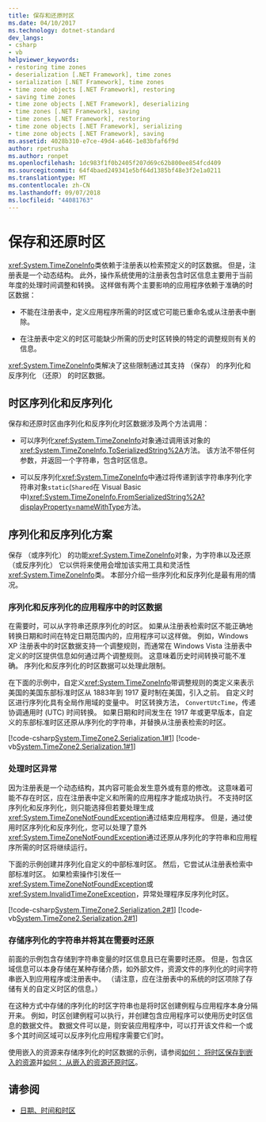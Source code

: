 ```yaml
---
title: 保存和还原时区
ms.date: 04/10/2017
ms.technology: dotnet-standard
dev_langs:
- csharp
- vb
helpviewer_keywords:
- restoring time zones
- deserialization [.NET Framework], time zones
- serialization [.NET Framework], time zones
- time zone objects [.NET Framework], restoring
- saving time zones
- time zone objects [.NET Framework], deserializing
- time zones [.NET Framework], saving
- time zones [.NET Framework], restoring
- time zone objects [.NET Framework], serializing
- time zone objects [.NET Framework], saving
ms.assetid: 4028b310-e7ce-49d4-a646-1e83bfaf6f9d
author: rpetrusha
ms.author: ronpet
ms.openlocfilehash: 1dc983f1f0b2405f207d69c62b800ee854fcd409
ms.sourcegitcommit: 64f4baed249341e5bf64d1385bf48e3f2e1a0211
ms.translationtype: MT
ms.contentlocale: zh-CN
ms.lasthandoff: 09/07/2018
ms.locfileid: "44081763"
---
```

# <a name="saving-and-restoring-time-zones"></a>保存和还原时区

<xref:System.TimeZoneInfo>类依赖于注册表以检索预定义的时区数据。 但是，注册表是一个动态结构。 此外，操作系统使用的注册表包含时区信息主要用于当前年度的处理时间调整和转换。 这样做有两个主要影响的应用程序依赖于准确的时区数据：

* 不能在注册表中，定义应用程序所需的时区或它可能已重命名或从注册表中删除。

* 在注册表中定义的时区可能缺少所需的历史时区转换的特定的调整规则有关的信息。

<xref:System.TimeZoneInfo>类解决了这些限制通过其支持 （保存） 的序列化和反序列化 （还原） 的时区数据。

## <a name="time-zone-serialization-and-deserialization"></a>时区序列化和反序列化

保存和还原时区由序列化和反序列化时区数据涉及两个方法调用：

* 可以序列化<xref:System.TimeZoneInfo>对象通过调用该对象的<xref:System.TimeZoneInfo.ToSerializedString%2A>方法。 该方法不带任何参数，并返回一个字符串，包含时区信息。

* 可以反序列化<xref:System.TimeZoneInfo>中通过将传递到该字符串序列化字符串对象`static`(`Shared`在 Visual Basic 中)<xref:System.TimeZoneInfo.FromSerializedString%2A?displayProperty=nameWithType>方法。

## <a name="serialization-and-deserialization-scenarios"></a>序列化和反序列化方案

保存 （或序列化） 的功能<xref:System.TimeZoneInfo>对象，为字符串以及还原 （或反序列化） 它以供将来使用会增加该实用工具和灵活性<xref:System.TimeZoneInfo>类。 本部分介绍一些序列化和反序列化是最有用的情况。

### <a name="serializing-and-deserializing-time-zone-data-in-an-application"></a>序列化和反序列化的应用程序中的时区数据

在需要时，可以从字符串还原序列化的时区。 如果从注册表检索时区不能正确地转换日期和时间在特定日期范围内的，应用程序可以这样做。 例如，Windows XP 注册表中的时区数据支持一个调整规则，而通常在 Windows Vista 注册表中定义的时区提供信息如何通过两个调整规则。 这意味着历史时间转换可能不准确。 序列化和反序列化的时区数据可以处理此限制。

在下面的示例中，自定义<xref:System.TimeZoneInfo>带调整规则的类定义来表示美国的美国东部标准时区从 1883年到 1917 夏时制在美国，引入之前。 自定义时区进行序列化具有全局作用域的变量中。 时区转换方法， `ConvertUtcTime`，传递协调通用时 (UTC) 时间转换。 如果日期和时间发生在 1917 年或更早版本，自定义的东部标准时区还原从序列化的字符串，并替换从注册表检索的时区。

[!code-csharp[System.TimeZone2.Serialization.1#1](../../../samples/snippets/csharp/VS_Snippets_CLR_System/system.TimeZone2.Serialization.1/cs/Serialization.cs#1)]
[!code-vb[System.TimeZone2.Serialization.1#1](../../../samples/snippets/visualbasic/VS_Snippets_CLR_System/system.TimeZone2.Serialization.1/vb/Serialization.vb#1)]

### <a name="handling-time-zone-exceptions"></a>处理时区异常

因为注册表是一个动态结构，其内容可能会发生意外或有意的修改。 这意味着可能不存在时区，应在注册表中定义和所需的应用程序才能成功执行。 不支持时区序列化和反序列化，则只能选择但若要处理生成<xref:System.TimeZoneNotFoundException>通过结束应用程序。 但是，通过使用时区序列化和反序列化，您可以处理了意外<xref:System.TimeZoneNotFoundException>通过还原从序列化的字符串和应用程序所需的时区将继续运行。

下面的示例创建并序列化自定义的中部标准时区。 然后，它尝试从注册表检索中部标准时区。 如果检索操作引发任一<xref:System.TimeZoneNotFoundException>或<xref:System.InvalidTimeZoneException>，异常处理程序反序列化时区。

[!code-csharp[System.TimeZone2.Serialization.2#1](../../../samples/snippets/csharp/VS_Snippets_CLR_System/system.TimeZone2.Serialization.2/cs/Serialization2.cs#1)]
[!code-vb[System.TimeZone2.Serialization.2#1](../../../samples/snippets/visualbasic/VS_Snippets_CLR_System/system.TimeZone2.Serialization.2/vb/Serialization2.vb#1)]

### <a name="storing-a-serialized-string-and-restoring-it-when-needed"></a>存储序列化的字符串并将其在需要时还原

前面的示例包含存储到字符串变量的时区信息且已在需要时还原。 但是，包含区域信息可以本身存储在某种存储介质，如外部文件，资源文件的序列化的时间字符串嵌入到应用程序或注册表中。 （请注意，应在注册表中的系统的时区项除了存储有关的自定义时区的信息。）

在这种方式中存储的序列化的时区字符串也是将时区创建例程与应用程序本身分隔开来。 例如，时区创建例程可以执行，并创建包含应用程序可以使用历史时区信息的数据文件。 数据文件可以是，则安装应用程序中，可以打开该文件和一个或多个其时间区域可以反序列化应用程序需要它们时。

使用嵌入的资源来存储序列化的时区数据的示例，请参阅[如何： 将时区保存到嵌入的资源](../../../docs/standard/datetime/save-time-zones-to-an-embedded-resource.md)并[如何： 从嵌入的资源还原时区](../../../docs/standard/datetime/restore-time-zones-from-an-embedded-resource.md)。

## <a name="see-also"></a>请参阅

* [日期、时间和时区](../../../docs/standard/datetime/index.md)
